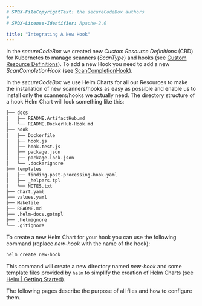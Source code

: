 ```yaml
---
# SPDX-FileCopyrightText: the secureCodeBox authors
#
# SPDX-License-Identifier: Apache-2.0

title: "Integrating A New Hook"
---
```


In the *secureCodeBox* we created new *Custom Resource Definitions* (CRD) for Kubernetes to manage scanners (*ScanType*) and hooks (see [Custom Resource Definitions](/docs/api/crds)).
To add a new Hook you need to add a new *ScanCompletionHook* (see [ScanCompletionHook](/docs/api/crds/scan-completion-hook)).

In the *secureCodeBox* we use Helm Charts for all our Resources to make the installation of new scanners/hooks as easy as possible and enable us to install only the scanners/hooks we actually need.
The directory structure of a hook Helm Chart will look something like this:

```bash
├── docs
│   ├── README.ArtifactHub.md
│   └── README.DockerHub-Hook.md
├── hook
│   ├── Dockerfile
│   ├── hook.js
│   ├── hook.test.js
│   ├── package.json
│   ├── package-lock.json
│   └── .dockerignore
├── templates
│   ├── finding-post-processing-hook.yaml
│   ├── _helpers.tpl
│   └── NOTES.txt
├── Chart.yaml
├── values.yaml
├── Makefile
├── README.md
├── .helm-docs.gotmpl
├── .helmignore
└── .gitignore
```

To create a new Helm Chart for your hook you can use the following command (replace *new-hook* with the name of the hook):

```bash
helm create new-hook
```

This command will create a new directory named *new-hook* and some template files provided by `helm` to simplify the creation of Helm Charts (see [Helm | Getting Started](https://helm.sh/docs/chart_template_guide/getting_started/)).

The following pages describe the purpose of all files and how to configure them.

